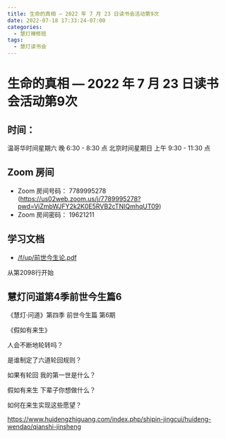 ```yaml
---
title: 生命的真相 — 2022 年 7 月 23 日读书会活动第9次
date: 2022-07-18 17:33:24-07:00
categories:
  - 慧灯禅修班
tags:
  - 慧灯读书会
---
```

# 生命的真相 — 2022 年 7 月 23 日读书会活动第9次

## 时间：

温哥华时间星期六 晚 6:30 - 8:30 点
北京时间星期日 上午 9:30 - 11:30 点

## Zoom 房间

- Zoom 房间号码： 7789995278 (https://us02web.zoom.us/j/7789995278?pwd=VjZmbWJFY2k2K0E5RVB2cTNIQmhqUT09)
- Zoom 房间密码： 19621211

## 学习文档

- [/f/up/前世今生论.pdf](https://s3.ca-central-1.wasabisys.com/hddata/f.huidengchanxiu.net/hdv/f/up/前世今生论.pdf)

从第2098行开始

## 慧灯问道第4季前世今生篇6 

《慧灯·问道》第四季 前世今生篇 第6期

《假如有来生》

人会不断地轮转吗？

是谁制定了六道轮回规则？

如果有轮回 我的第一世是什么？

假如有来生 下辈子你想做什么？

如何在来生实现这些愿望？

<https://www.huidengzhiguang.com/index.php/shipin-jingcui/huideng-wendao/qianshi-jinsheng>